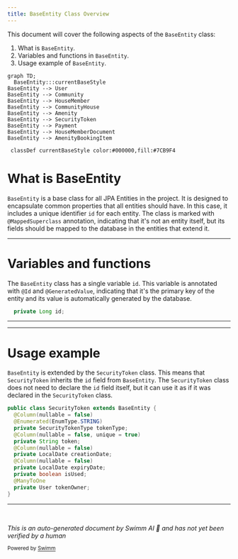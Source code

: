 ```yaml
---
title: BaseEntity Class Overview
---
```

This document will cover the following aspects of the `BaseEntity` class:

1. What is `BaseEntity`.
2. Variables and functions in `BaseEntity`.
3. Usage example of `BaseEntity`.

```mermaid
graph TD;
  BaseEntity:::currentBaseStyle
BaseEntity --> User
BaseEntity --> Community
BaseEntity --> HouseMember
BaseEntity --> CommunityHouse
BaseEntity --> Amenity
BaseEntity --> SecurityToken
BaseEntity --> Payment
BaseEntity --> HouseMemberDocument
BaseEntity --> AmenityBookingItem

 classDef currentBaseStyle color:#000000,fill:#7CB9F4
```

# What is BaseEntity

`BaseEntity` is a base class for all JPA Entities in the project. It is designed to encapsulate common properties that all entities should have. In this case, it includes a unique identifier `id` for each entity. The class is marked with `@MappedSuperclass` annotation, indicating that it's not an entity itself, but its fields should be mapped to the database in the entities that extend it.

<SwmSnippet path="/service/src/main/java/com/myhome/domain/BaseEntity.java" line="40">

---

# Variables and functions

The `BaseEntity` class has a single variable `id`. This variable is annotated with `@Id` and `@GeneratedValue`, indicating that it's the primary key of the entity and its value is automatically generated by the database.

```java
  private Long id;
```

---

</SwmSnippet>

<SwmSnippet path="/service/src/main/java/com/myhome/domain/SecurityToken.java" line="20">

---

# Usage example

`BaseEntity` is extended by the `SecurityToken` class. This means that `SecurityToken` inherits the `id` field from `BaseEntity`. The `SecurityToken` class does not need to declare the `id` field itself, but it can use it as if it was declared in the `SecurityToken` class.

```java
public class SecurityToken extends BaseEntity {
  @Column(nullable = false)
  @Enumerated(EnumType.STRING)
  private SecurityTokenType tokenType;
  @Column(nullable = false, unique = true)
  private String token;
  @Column(nullable = false)
  private LocalDate creationDate;
  @Column(nullable = false)
  private LocalDate expiryDate;
  private boolean isUsed;
  @ManyToOne
  private User tokenOwner;
}
```

---

</SwmSnippet>

&nbsp;

*This is an auto-generated document by Swimm AI 🌊 and has not yet been verified by a human*

<SwmMeta version="3.0.0" repo-id="Z2l0aHViJTNBJTNBREVNTy1NeUhvbWUlM0ElM0Fzd2ltbWlv" repo-name="DEMO-MyHome"><sup>Powered by [Swimm](/)</sup></SwmMeta>
